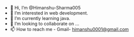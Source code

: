 - 👋 Hi, I’m @Himanshu-Sharma005
- 👀 I’m interested in web development.
- 🌱 I’m currently learning java.
- 💞️ I’m looking to collaborate on ...
- 📫 How to reach me - Gmail- himanshu0001@gmail.com

<!---
Himanshu-Sharma005/Himanshu-Sharma005 is a ✨ special ✨ repository because its `README.md` (this file) appears on your GitHub profile.
You can click the Preview link to take a look at your changes.
--->

